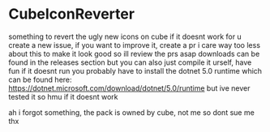 # CubeIconReverter
something to revert the ugly new icons on cube
if it doesnt work for u create a new issue, if you want to improve it, create a pr
i care way too less about this to make it look good so ill review the prs asap
downloads can be found in the releases section but you can also just compile it urself, have fun
if it doesnt run you probably have to install the dotnet 5.0 runtime which can be found here: https://dotnet.microsoft.com/download/dotnet/5.0/runtime but ive never tested it so hmu if it doesnt work

ah i forgot something, the pack is owned by cube, not me so dont sue me thx
